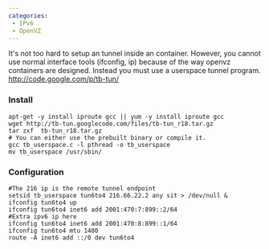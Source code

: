 ```yaml
---
categories:
 - IPv6
 - OpenVZ
---
```

It's not too hard to setup an <IPv6> tunnel inside an <OpenVZ>
container. However, you cannot use normal interface tools (ifconfig, ip)
because of the way openvz containers are designed. Instead you must use
a userspace tunnel program. <http://code.google.com/p/tb-tun/>

### Install

    apt-get -y install iproute gcc || yum -y install iproute gcc
    wget http://tb-tun.googlecode.com/files/tb-tun_r18.tar.gz
    tar zxf  tb-tun_r18.tar.gz
    # You can either use the prebuilt binary or compile it.
    gcc tb_userspace.c -l pthread -o tb_userspace
    mv tb_userspace /usr/sbin/

### Configuration

    #The 216 ip is the remote tunnel endpoint
    setsid tb_userspace tun6to4 216.66.22.2 any sit > /dev/null &
    ifconfig tun6to4 up
    ifconfig tun6to4 inet6 add 2001:470:7:899::2/64
    #Extra ipv6 ip here
    ifconfig tun6to4 inet6 add 2001:470:8:899::1/64
    ifconfig tun6to4 mtu 1480
    route -A inet6 add ::/0 dev tun6to4

